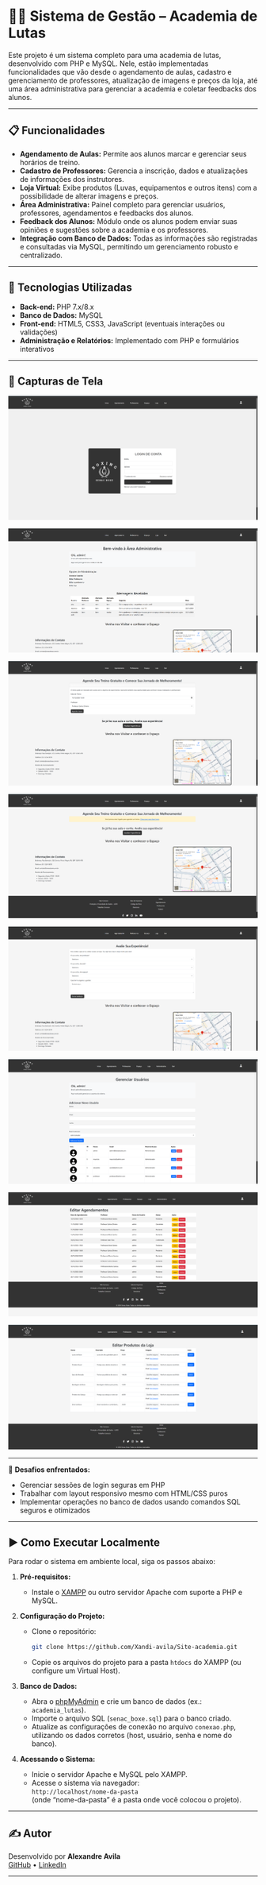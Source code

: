 # 🏋️‍♂️ Sistema de Gestão – Academia de Lutas

Este projeto é um sistema completo para uma academia de lutas, desenvolvido com PHP e MySQL. Nele, estão implementadas funcionalidades que vão desde o agendamento de aulas, cadastro e gerenciamento de professores, atualização de imagens e preços da loja, até uma área administrativa para gerenciar a academia e coletar feedbacks dos alunos.

---

## 📋 Funcionalidades

- **Agendamento de Aulas:** Permite aos alunos marcar e gerenciar seus horários de treino.
- **Cadastro de Professores:** Gerencia a inscrição, dados e atualizações de informações dos instrutores.
- **Loja Virtual:** Exibe produtos (Luvas, equipamentos e outros itens) com a possibilidade de alterar imagens e preços.
- **Área Administrativa:** Painel completo para gerenciar usuários, professores, agendamentos e feedbacks dos alunos.
- **Feedback dos Alunos:** Módulo onde os alunos podem enviar suas opiniões e sugestões sobre a academia e os professores.
- **Integração com Banco de Dados:** Todas as informações são registradas e consultadas via MySQL, permitindo um gerenciamento robusto e centralizado.

---

## 🔧 Tecnologias Utilizadas

- **Back-end:** PHP 7.x/8.x  
- **Banco de Dados:** MySQL  
- **Front-end:** HTML5, CSS3, JavaScript (eventuais interações ou validações)  
- **Administração e Relatórios:** Implementado com PHP e formulários interativos
---

## 📸 Capturas de Tela

![Tela de Login](academia/Imagens/TelaLogin.png)

![Área Administrativa](academia/Imagens/administrativo.png)

![Tela de Agendamento](academia/Imagens/agendamento1.png)

![Tela de agendamento sem login](academia/Imagens/Agendamento2.png)

![Feedback dos Alunos](academia/Imagens/experiencia.png)

![Gerenciamento de Usuarios](academia/Imagens/usuarios.png)

![Editar Agendamentos](academia/Imagens/agendamentoedicao.png)

![Editar produtos da loja](academia/Imagens/edicaoloja.png)

---

🚧 **Desafios enfrentados:**
- Gerenciar sessões de login seguras em PHP
- Trabalhar com layout responsivo mesmo com HTML/CSS puros
- Implementar operações no banco de dados usando comandos SQL seguros e otimizados

---

## ▶️ Como Executar Localmente

Para rodar o sistema em ambiente local, siga os passos abaixo:

1. **Pré-requisitos:**  
   - Instale o [XAMPP](https://www.apachefriends.org/) ou outro servidor Apache com suporte a PHP e MySQL.

2. **Configuração do Projeto:**  
   - Clone o repositório:
     ```bash
     git clone https://github.com/Xandi-avila/Site-academia.git
     ```
   - Copie os arquivos do projeto para a pasta `htdocs` do XAMPP (ou configure um Virtual Host).

3. **Banco de Dados:**  
   - Abra o [phpMyAdmin](http://localhost/phpmyadmin) e crie um banco de dados (ex.: `academia_lutas`).
   - Importe o arquivo SQL (`senac_boxe.sql`) para o banco criado.
   - Atualize as configurações de conexão no arquivo `conexao.php`, utilizando os dados corretos (host, usuário, senha e nome do banco).

4. **Acessando o Sistema:**  
   - Inicie o servidor Apache e MySQL pelo XAMPP.
   - Acesse o sistema via navegador:  
     `http://localhost/nome-da-pasta`  
     (onde “nome-da-pasta” é a pasta onde você colocou o projeto).

---

## ✍️ Autor

Desenvolvido por **Alexandre Avila**  
[GitHub](https://github.com/Xandi-avila) • [LinkedIn](https://www.linkedin.com/in/alexandre-de-avila/)

---


